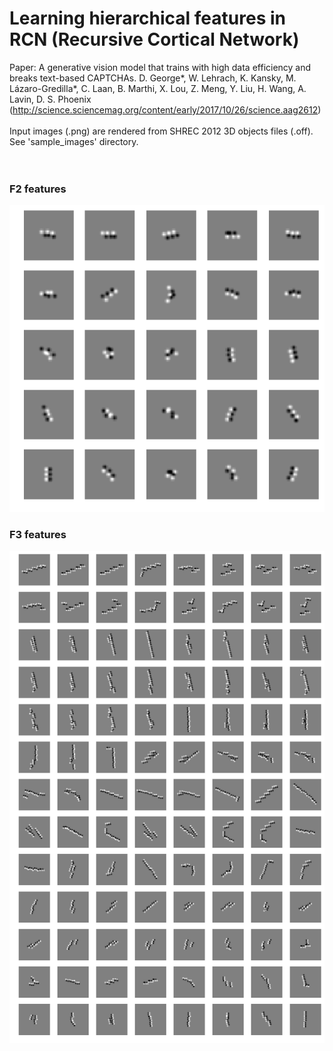 # Learning hierarchical features in RCN (Recursive Cortical Network)

Paper: A generative vision model that trains with high data efficiency and
    breaks text-based CAPTCHAs. D. George*, W. Lehrach, K. Kansky, M. Lázaro-Gredilla*,
    C. Laan, B. Marthi, X. Lou, Z. Meng, Y. Liu, H. Wang, A. Lavin, D. S. Phoenix <br>
    (http://science.sciencemag.org/content/early/2017/10/26/science.aag2612) <br>
<br>
Input images (.png) are rendered from SHREC 2012 3D objects files (.off). See 'sample_images' directory. <br>
<br>
<br>
### F2 features
![Alt text](F2_features.png)
### F3 features
![Alt text](F3_features.png)

